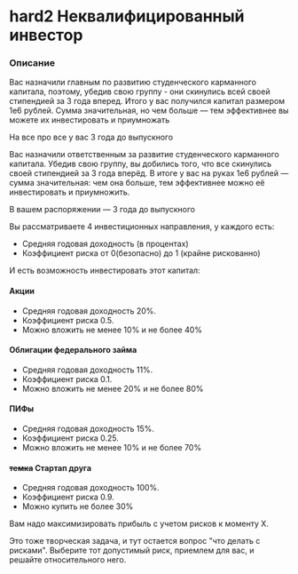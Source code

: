 # hard2 Неквалифицированный инвестор

### Описание

Вас назначили главным по развитию студенческого карманного капитала, поэтому, убедив свою группу - они скинулись всей своей стипендией за 3 года вперед. Итого у вас получился капитал размером 1e6 рублей. Сумма значительная, но чем больше –– тем эффективнее вы можете их инвестировать и приумножать

На все про все у вас 3 года до выпускного  

Вас назначили ответственным за развитие студенческого карманного капитала. Убедив свою группу, вы добились того, что все скинулись своей стипендией за 3 года вперёд. В итоге у вас на руках 1e6 рублей — сумма значительная: чем она больше, тем эффективнее можно её инвестировать и приумножить.

В вашем распоряжении — 3 года до выпускного

Вы рассматриваете 4 инвестиционных направления, у каждого есть:
- Средняя годовая доходность (в процентах)
- Коэффициент риска от 0(безопасно) до 1 (крайне рискованно)
  
И есть возможность инвестировать этот капитал:
#### Акции
 - Средняя годовая доходность 20%.
 - Коэффициент риска 0.5.
 - Можно вложить не менее 10% и не более 40%
   
#### Облигации федерального займа
 - Средняя годовая доходность 11%.
 - Коэффициент риска 0.1.
 - Можно вложить не менее 20% и не более 80%
   
#### ПИФы
 - Средняя годовая доходность 15%.
 - Коэффициент риска 0.25.
 - Можно вложить не менее 10% и не более 70%

#### ~~темка~~ Стартап друга
 - Средняя годовая доходность 100%.
 - Коэффициент риска 0.9.
 - Можно купить не более 30%

Вам надо максимизировать прибыль с учетом рисков к моменту X.

Это тоже творческая задача, и тут остается вопрос "что делать с рисками". Выберите тот допустимый риск, приемлем для вас, и решайте относительного него.
